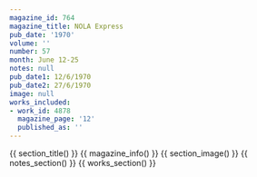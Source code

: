 ```yaml
---
magazine_id: 764
magazine_title: NOLA Express
pub_date: '1970'
volume: ''
number: 57
month: June 12-25
notes: null
pub_date1: 12/6/1970
pub_date2: 27/6/1970
image: null
works_included:
- work_id: 4878
  magazine_page: '12'
  published_as: ''
---
```


{{ section_title() }}
{{ magazine_info() }}
{{ section_image() }}
{{ notes_section() }}
{{ works_section() }}
